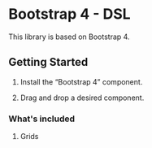 # Bootstrap 4 - DSL

This library is based on Bootstrap 4.

## Getting Started

1. Install the “Bootstrap 4” component.

2. Drag and drop a desired component.

### What's included

1. Grids
